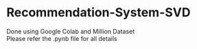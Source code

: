 # Recommendation-System-SVD
 Done using Google Colab and Million Dataset  
 Please refer the .pynb file for all details
